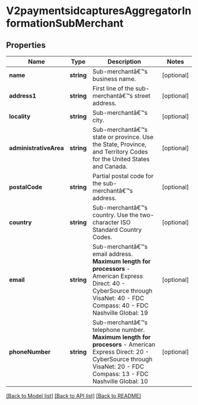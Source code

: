 # V2paymentsidcapturesAggregatorInformationSubMerchant

## Properties
Name | Type | Description | Notes
------------ | ------------- | ------------- | -------------
**name** | **string** | Sub-merchantâ€™s business name. | [optional] 
**address1** | **string** | First line of the sub-merchantâ€™s street address. | [optional] 
**locality** | **string** | Sub-merchantâ€™s city. | [optional] 
**administrativeArea** | **string** | Sub-merchantâ€™s state or province. Use the State, Province, and Territory Codes for the United States and Canada. | [optional] 
**postalCode** | **string** | Partial postal code for the sub-merchantâ€™s address. | [optional] 
**country** | **string** | Sub-merchantâ€™s country. Use the two-character ISO Standard Country Codes. | [optional] 
**email** | **string** | Sub-merchantâ€™s email address.  **Maximum length for processors**   - American Express Direct: 40  - CyberSource through VisaNet: 40  - FDC Compass: 40  - FDC Nashville Global: 19 | [optional] 
**phoneNumber** | **string** | Sub-merchantâ€™s telephone number.  **Maximum length for procesors**   - American Express Direct: 20  - CyberSource through VisaNet: 20  - FDC Compass: 13  - FDC Nashville Global: 10 | [optional] 

[[Back to Model list]](../README.md#documentation-for-models) [[Back to API list]](../README.md#documentation-for-api-endpoints) [[Back to README]](../README.md)


